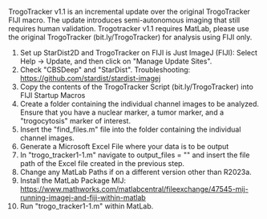 TrogoTracker v1.1 is an incremental update over the original TrogoTracker FIJI macro. The update introduces semi-autonomous imaging that still requires human validation.
Trogotracker v1.1 requires MatLab, please use the original TrogoTracker (bit.ly/TrogoTracker) for analysis using FIJI only. 
1. Set up StarDist2D and TrogoTracker on FIJI is Just ImageJ (FIJI): Select Help -> Update, and then click on "Manage Update Sites".
3. Check "CBSDeep" and "StarDist". Troubleshooting: https://github.com/stardist/stardist-imagej
4. Copy the contents of the TrogoTracker Script (bit.ly/TrogoTracker) into FIJI Startup Macros
5. Create a folder containing the individual channel images to be analyzed. Ensure that you have a nuclear marker, a tumor marker, and a "trogocytosis" marker of interest.
6. Insert the "find_files.m" file into the folder containing the individual channel images.
7. Generate a Microsoft Excel File where your data is to be output
8. In "trogo_tracker1-1.m" navigate to output_files = "" and insert the file path of the Excel file created in the previous step.
9. Change any MatLab Paths if on a different version other than R2023a.
10. Install the MatLab Package MIJ: https://www.mathworks.com/matlabcentral/fileexchange/47545-mij-running-imagej-and-fiji-within-matlab
11. Run "trogo_tracker1-1.m" within MatLab. 
